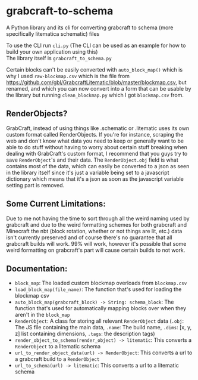 # grabcraft-to-schema
A Python library and its cli for converting grabcraft to schema (more specifically litematica schematic) files

To use the CLI run `cli.py` (The CLI can be used as an example for how to build your own application using this) <br/>
The library itself is `grabcraft_to_schema.py` <br/>

Certain blocks can't be easily converted with `auto_block_map()` which is why I used `raw-blockmap.csv` which is the file from https://github.com/gbl/GrabcraftLitematic/blob/master/blockmap.csv, but renamed, and which you can now convert into a form that can be usable by the library but running `clean_blockmap.py` which I got `blockmap.csv` from.

## RenderObjects?
GrabCraft, instead of using things like .schematic or .litematic uses its own custom format called RenderObjects. If you're for instance, scraping the web and don't know what data you need to keep or generally want to be able to do stuff without having to worry about certain stuff breaking when dealing with GrabCraft's custom format, I recommend that you guys try to save `RenderObject`'s and their data. The `RenderObject.obj` field is what contains most of the data, which can easily be converted to a json as seen in the library itself since it's just a variable being set to a javascript dictionary which means that it's a json as soon as the javascript variable setting part is removed.

## Some Current Limitations:
Due to me not having the time to sort through all the weird naming used by grabcraft and due to the weird formatting schemes for both grabcraft and Minecraft the nbt (block rotation, whether or not things are lit, etc.) data isn't currently preserved and of course there's no guarantee that all grabcraft builds will work. 99% will work, however it's possible that some weird formatting on grabcraft's part will cause certain builds to not work.

## Documentation:
- `block_map`: The loaded custom blockmap overloads from `blockmap.csv`
- `load_block_map(file_name)`: The function that's used for loading the blockmap csv
- `auto_block_map(grabcraft_block) -> String: schema_block`: The function that's used for automatically mapping blocks over when they aren't in the `block_map`
- `RenderObject`: A class for storing all relevant `RenderObject` data (`.obj`: The JS file containing the main data, `.name`: The build name, `.dims`: \[x, y, z\] list containing dimensions, `.tags`: the description tags)
- `render_object_to_schema(render_object) -> litematic`: This converts a `RenderObject` to a litematic schema
- `url_to_render_object_data(url) -> RenderObject`: This converts a url to a grabcraft build to a `RenderObject`
- `url_to_schema(url) -> litematic`: This converts a url to a litematic schema
